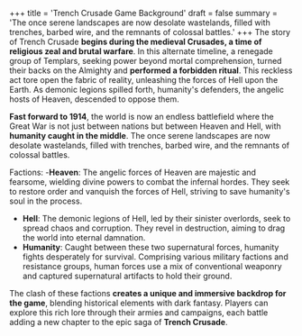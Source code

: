 +++
title = 'Trench Crusade Game Background'
draft = false
summary = 'The once serene landscapes are now desolate wastelands, filled with trenches, barbed wire, and the remnants of colossal battles.'
+++
The story of Trench Crusade **begins during the medieval Crusades, a time of religious zeal and brutal warfare**. In this alternate timeline, a renegade group of Templars, seeking power beyond mortal comprehension, turned their backs on the Almighty and **performed a forbidden ritual**. This reckless act tore open the fabric of reality, unleashing the forces of Hell upon the Earth. As demonic legions spilled forth, humanity's defenders, the angelic hosts of Heaven, descended to oppose them. 

**Fast forward to 1914**, the world is now an endless battlefield where the Great War is not just between nations but between Heaven and Hell, with **humanity caught in the middle**. The once serene landscapes are now desolate wastelands, filled with trenches, barbed wire, and the remnants of colossal battles. 

Factions: 
-**Heaven**: The angelic forces of Heaven are majestic and fearsome, wielding divine powers to combat the infernal hordes. They seek to restore order and vanquish the forces of Hell, striving to save humanity's soul in the process. 
- **Hell**: The demonic legions of Hell, led by their sinister overlords, seek to spread chaos and corruption. They revel in destruction, aiming to drag the world into eternal damnation. 
- **Humanity**: Caught between these two supernatural forces, humanity fights desperately for survival. Comprising various military factions and resistance groups, human forces use a mix of conventional weaponry and captured supernatural artifacts to hold their ground. 

The clash of these factions **creates a unique and immersive backdrop for the game**, blending historical elements with dark fantasy. Players can explore this rich lore through their armies and campaigns, each battle adding a new chapter to the epic saga of **Trench Crusade**. 